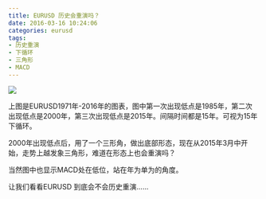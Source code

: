 ```yaml
---
title: EURUSD 历史会重演吗？
date: 2016-03-16 10:24:06
categories: eurusd
tags:
- 历史重演
- 下循环
- 三角形
- MACD
---
```

![](http://eurusd.qiniudn.com/143.png)

上图是EURUSD1971年-2016年的图表，图中第一次出现低点是1985年，第二次出现低点是2000年，第三次出现低点是2015年。间隔时间都是15年。可视为15年下循环。

2000年出现低点后，用了一个三形角，做出底部形态，现在从2015年3月中开始，走势上越发象三角形，难道在形态上也会重演吗？

当然图中也显示MACD处在低位，站在年为单为的角度。

让我们看看EURUSD 到底会不会历史重演......
